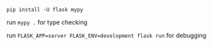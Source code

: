 `pip install -U flask mypy`

run `mypy .` for type checking

run `FLASK_APP=server FLASK_ENV=development flask run` for debugging

